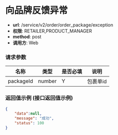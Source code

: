 向品牌反馈异常
==============

- **url**: /service/v2/order/order_package/exception
- **权限**: RETAILER,PRODUCT_MANAGER  
- **method**: post  
- **调用方**: Web

### 请求参数

|    名称   |  类型  | 是否必填 |   说明   |
|-----------|--------|----------|----------|
| packageId | number | Y        | 包裹单id |


### 返回值示例 (接口返回值示例)

```json
{
    "data":null,
    "message": "成功",
    "status": 100
}
```